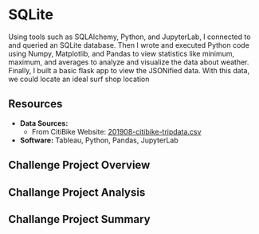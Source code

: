 # SQLite
Using tools such as SQLAlchemy, Python, and JupyterLab, I connected to and queried an SQLite database. Then I wrote and executed Python code using Numpy, Matplotlib, and Pandas to view statistics like minimum, maximum, and averages to analyze and visualize the data about weather. Finally, I built a basic flask app to view the JSONified data. With this data, we could locate an ideal surf shop location

## Resources

- **Data Sources:** 
  - From CitiBike Website: [201908-citibike-tripdata.csv](https://s3.amazonaws.com/tripdata/index.html)
- **Software:** Tableau, Python, Pandas, JupyterLab

## Challenge Project Overview 


## Challange Project Analysis



## Challange Project Summary
